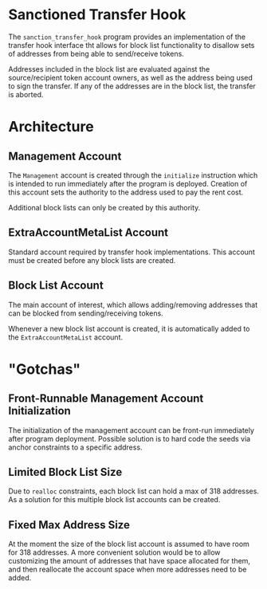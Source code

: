 # Sanctioned Transfer Hook

The `sanction_transfer_hook` program provides an implementation of the transfer hook interface tht allows for block list functionality to disallow sets of addresses from being able to send/receive tokens.

Addresses included in the block list are evaluated against the source/recipient token account owners, as well as the address being used to sign the transfer. If any of the addresses are in the block list, the transfer is aborted.


# Architecture

## Management Account

The `Management` account is created through the `initialize` instruction which is intended to run immediately after the program is deployed. Creation of this account sets the authority to the address used to pay the rent cost.

Additional block lists can only be created by this authority.

## ExtraAccountMetaList Account

Standard account required by transfer hook implementations. This account must be created before any block lists are created.

## Block List Account

The main account of interest, which allows adding/removing addresses that can be blocked from sending/receiving tokens.

Whenever a new block list account is created, it is automatically added to the `ExtraAccountMetaList` account.


# "Gotchas"

## Front-Runnable Management Account Initialization

The initialization of the management account can be front-run immediately after program deployment. Possible solution is to hard code the seeds via anchor constraints to a specific address.


## Limited Block List Size

Due to `realloc` constraints, each block list can hold a max of 318 addresses. As a solution for this multiple block list accounts can be created.

## Fixed Max Address Size

At the moment the size of the block list account is assumed to have room for 318 addresses. A more convenient solution would be to allow customizing the amount of addresses that have space allocated for them, and then reallocate the account space when more addresses need to be added.